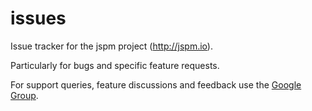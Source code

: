 issues
======

Issue tracker for the jspm project (http://jspm.io).

Particularly for bugs and specific feature requests.

For support queries, feature discussions and feedback use the [Google Group](http://groups.google.com/group/jspm-io).

